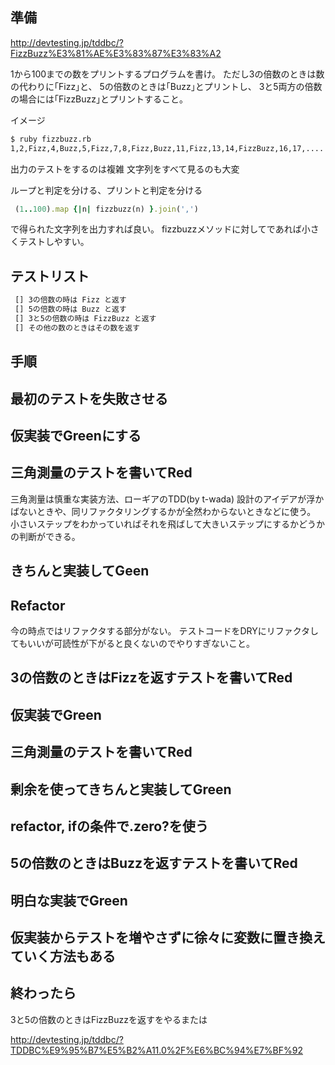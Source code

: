 ## 準備

http://devtesting.jp/tddbc/?FizzBuzz%E3%81%AE%E3%83%87%E3%83%A2

1から100までの数をプリントするプログラムを書け。 ただし3の倍数のときは数の代わりに｢Fizz｣と、 5の倍数のときは｢Buzz｣とプリントし、 3と5両方の倍数の場合には｢FizzBuzz｣とプリントすること。

イメージ
```sh
$ ruby fizzbuzz.rb
1,2,Fizz,4,Buzz,5,Fizz,7,8,Fizz,Buzz,11,Fizz,13,14,FizzBuzz,16,17,....
```

出力のテストをするのは複雑
文字列をすべて見るのも大変

ループと判定を分ける、プリントと判定を分ける

```ruby
 (1..100).map {|n| fizzbuzz(n) }.join(',')
```
で得られた文字列を出力すれば良い。
fizzbuzzメソッドに対してであれば小さくテストしやすい。

## テストリスト

```todo.txt
 [] 3の倍数の時は Fizz と返す
 [] 5の倍数の時は Buzz と返す
 [] 3と5の倍数の時は FizzBuzz と返す
 [] その他の数のときはその数を返す
```

## 手順

## 最初のテストを失敗させる

## 仮実装でGreenにする

## 三角測量のテストを書いてRed

三角測量は慎重な実装方法、ローギアのTDD(by t-wada)
設計のアイデアが浮かばないときや、同リファクタリングするかが全然わからないときなどに使う。
小さいステップをわかっていればそれを飛ばして大きいステップにするかどうかの判断ができる。

## きちんと実装してGeen

## Refactor

今の時点ではリファクタする部分がない。
テストコードをDRYにリファクタしてもいいが可読性が下がると良くないのでやりすぎないこと。

## 3の倍数のときはFizzを返すテストを書いてRed

## 仮実装でGreen

## 三角測量のテストを書いてRed

## 剰余を使ってきちんと実装してGreen

## refactor, ifの条件で.zero?を使う

## 5の倍数のときはBuzzを返すテストを書いてRed

## 明白な実装でGreen

## 仮実装からテストを増やさずに徐々に変数に置き換えていく方法もある

## 終わったら

3と5の倍数のときはFizzBuzzを返すをやるまたは

http://devtesting.jp/tddbc/?TDDBC%E9%95%B7%E5%B2%A11.0%2F%E6%BC%94%E7%BF%92

